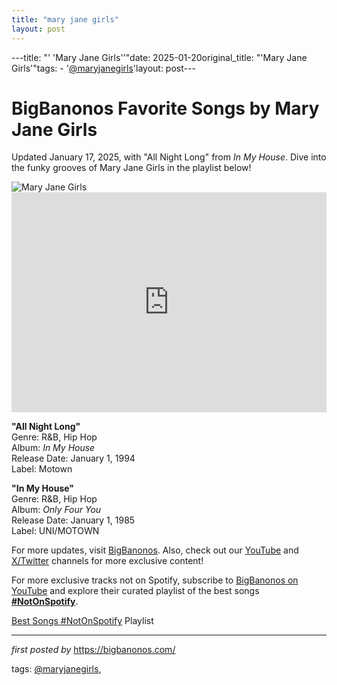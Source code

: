 ```yaml
---
title: "mary jane girls"
layout: post
---
```

---title: "' 'Mary Jane Girls''"date: 2025-01-20original_title: "'Mary Jane Girls'"tags:  - '[@maryjanegirls](/tags/maryjanegirls/)'layout: post---<!-- Title of the Post --><h1 >BigBanonos Favorite Songs by Mary Jane Girls</h1> <!-- Introductory Text --><p >Updated January 17, 2025, with "All Night Long" from <em>In My House</em>. Dive into the funky grooves of Mary Jane Girls in the playlist below!</p> <!-- Featured Image --><div > <img src="https://celebritytalentagency.com/wp-content/uploads/2023/12/IMG_2466-1024x1024.jpg" alt="Mary Jane Girls" /></div> <!-- Spotify Embed --><div > <iframe src="https://open.spotify.com/embed/playlist/5ZOMYWCpI3WADZM6bvutxb?utm_source=generator" width="100%" height="352" frameBorder="0" allowfullscreen="" allow="autoplay; clipboard-write; encrypted-media; fullscreen; picture-in-picture" loading="lazy"></iframe></div> <!-- Song Information --><div > <p><strong>"All Night Long"</strong><br> Genre: R&B, Hip Hop<br> Album: <em>In My House</em><br> Release Date: January 1, 1994<br> Label: Motown</p> <p><strong>"In My House"</strong><br> Genre: R&B, Hip Hop<br> Album: <em>Only Four You</em><br> Release Date: January 1, 1985<br> Label: UNI/MOTOWN</p></div> <!-- Footer Links --><div > <p>For more updates, visit <a href="https://bigbanonos.com/" target="_blank">BigBanonos</a>. Also, check out our <a href="https://www.youtube.com/[@BigBanonos](/tags/BigBanonos/)" target="_blank">YouTube</a> and <a href="https://x.com/bigbanonos" target="_blank">X/Twitter</a> channels for more exclusive content!</p><!--Subscribe and Playlist Links--><div>    <p>For more exclusive tracks not on Spotify, subscribe to <a href="https://www.youtube.com/[@BigBanonos](/tags/BigBanonos/)" target="_blank">BigBanonos on YouTube</a> and explore their curated playlist of the best songs <strong>[#NotOnSpotify](/tags/NotOnSpotify/)</strong>.</p>    <p><a href="https://www.youtube.com/playlist?list=PLtuNtuTatqI0kFahUCbtbfenC_ET5O_tr" target="_blank">Best Songs [#NotOnSpotify](/tags/NotOnSpotify/) Playlist<br /></a></p></div><hr /><p><em>first posted by</em> <a href="https://bigbanonos.com/" rel="noopener" target="_new">https://bigbanonos.com/</a></p><p>tags: [@maryjanegirls](/tags/maryjanegirls/),</p>